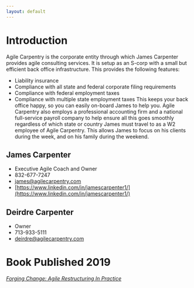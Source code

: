 ```yaml
---
layout: default
---
```


# Introduction

Agile Carpentry is the corporate entity through which James Carpenter provides agile consulting services. It is setup as an S-corp with a small but efficient back office infrastructure. This provides the following features:
+ Liability insurance
+ Compliance with all state and federal corporate filing requirements
+ Compliance with federal employment taxes
+ Compliance with multiple state employment taxes
This keeps your back office happy, so you can easily on-board James to help you.
Agile Carpentry also employs a professional accounting firm and a national full-service payroll company to help ensure all this goes smoothly regardless of which state or country James must travel to as a W2 employee of Agile Carpentry. This allows James to focus on his clients during the week, and on his family during the weekend.


## James Carpenter

+ Executive Agile Coach and Owner
+ 832-677-7247
+ [james@agilecarpentry.com](mailto:james@agilecarpentry.com)
+ [https://www.linkedin.com/in/jamescarpenter1/](https://www.linkedin.com/in/jamescarpenter1/)


## Deirdre Carpenter

+ Owner
+ 713-933-5111
+ [deirdre@agilecarpentry.com](mailto:deirdre@agilecarpentry.com)


# Book Published 2019

[*Forging Change: Agile Restructuring In Practice*](http://forgingchange.com)


